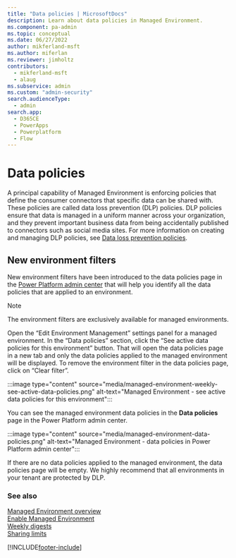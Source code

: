 ```yaml
---
title: "Data policies | MicrosoftDocs"
description: Learn about data policies in Managed Environment.
ms.component: pa-admin
ms.topic: conceptual
ms.date: 06/27/2022
author: mikferland-msft
ms.author: miferlan
ms.reviewer: jimholtz
contributors:
  - mikferland-msft
  - alaug 
ms.subservice: admin
ms.custom: "admin-security"
search.audienceType: 
  - admin
search.app:
  - D365CE
  - PowerApps
  - Powerplatform
  - Flow
---
```

# Data policies

A principal capability of Managed Environment is enforcing policies that define the consumer connectors that specific data can be shared with. These policies are called data loss prevention (DLP) policies. DLP policies ensure that data is managed in a uniform manner across your organization, and they prevent important business data from being accidentally published to connectors such as social media sites. For more information on creating and managing DLP policies, see [Data loss prevention policies](wp-data-loss-prevention.md).

## New environment filters

New environment filters have been introduced to the data policies page in the [Power Platform admin center](https://admin.powerplatform.microsoft.com/) that will help you identify all the data policies that are applied to an environment.

> [!NOTE]
> The environment filters are exclusively available for managed environments.

Open the “Edit Environment Management” settings panel for a managed environment. In the “Data policies” section, click the “See active data policies for this environment” button. That will open the data policies page in a new tab and only the data policies applied to the managed environment will be displayed. To remove the environment filter in the data policies page, click on “Clear filter”.

:::image type="content" source="media/managed-environment-weekly-see-active-data-policies.png" alt-text="Managed Environment - see active data policies for this environment":::

You can see the managed environment data policies in the **Data policies** page in the Power Platform admin center.

:::image type="content" source="media/managed-environment-data-policies.png" alt-text="Managed Environment - data policies in Power Platform admin center":::

If there are no data policies applied to the managed environment, the data policies page will be empty. We highly recommend that all environments in your tenant are protected by DLP.

### See also  
[Managed Environment overview](managed-environment-overview.md) <br />
[Enable Managed Environment](managed-environment-enable.md) <br />
[Weekly digests](managed-environment-weekly-digests.md) <br />
[Sharing limits](managed-environment-sharing-limits.md)  <br />







[!INCLUDE[footer-include](../includes/footer-banner.md)]
